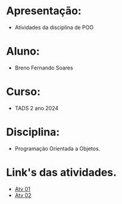 
# Apresentação:

* Atividades da disciplina de POO
# Aluno:

* Breno Fernando Soares

# Curso:

* TADS 2 ano 2024

# Disciplina:
* Programação Orientada a Objetos.

# Link's das atividades.
* [Atv 01]( https://github.com/brenofk/AULA-POO2/blob/main/Atividades/Atv01/Notebook/Atv01(1).ipynb )
* [Atv 02]( https://github.com/brenofk/AULA-POO2/blob/main/Atividades/atv02/Notebook/Atv02.ipynb )